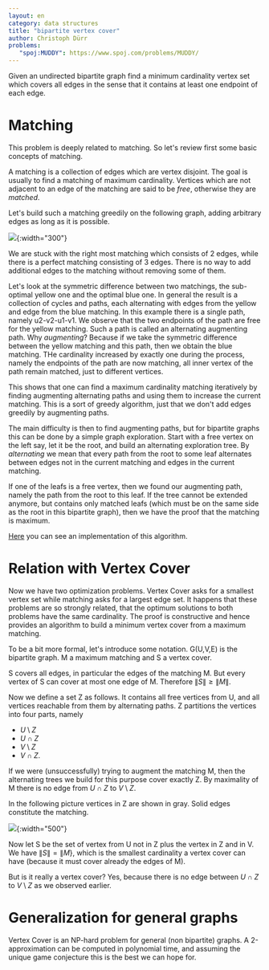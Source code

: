 ```yaml
---
layout: en
category: data structures
title: "bipartite vertex cover"
author: Christoph Dürr
problems:
   "spoj:MUDDY": https://www.spoj.com/problems/MUDDY/
---
```


Given an undirected bipartite graph find a minimum cardinality vertex set which covers all edges in the sense that it contains at least one endpoint of each edge.

# Matching

This problem is deeply related to matching. So let's review first some basic concepts of matching.

A matching is a collection of edges which are vertex disjoint. The goal is usually to find a matching of maximum cardinality.
Vertices which are not adjacent to an edge of the matching are said to be *free*, otherwise they are *matched*.

Let's build such a matching greedily on the following graph, adding arbitrary edges as long as it is possible.

![]({{site.images}}vertex-cover-greedy.png){:width="300"}

We are stuck with the right most matching which consists of 2 edges, while there is a perfect matching consisting of 3 edges. There is no way to add additional edges to the matching without removing some of them.

Let's look at the symmetric difference between two matchings, the sub-optimal yellow one and  the optimal blue one.  In general the result is a collection of cycles and paths, each alternating with edges from the yellow and edge from the blue matching.  In this example there is a single path, namely u2-v2-u1-v1.  We observe that the two endpoints of the path are free for the yellow matching. Such a path is called an alternating augmenting path. Why *augmenting*? Because if we take the symmetric difference between the yellow matching and this path, then we obtain the blue matching. THe cardinality increased by exactly one during the process, namely the endpoints of the path are now matching, all inner vertex of the path remain matched, just to different vertices.

This shows that one can find a maximum cardinality matching iteratively by finding augmenting alternating paths and using them to increase the current matching. This is a sort of greedy algorithm, just that we don't add edges greedily by augmenting paths.

The main difficulty is then to find augmenting paths, but for bipartite graphs this can be done by a simple graph exploration. Start with a free vertex on the left say, let it be the root, and build an alternating exploration tree.  By *alternating* we mean that every path from the root to some leaf alternates between edges not in the current matching and edges in the current matching.

If one of the leafs is a free vertex, then we found our augmenting path, namely the path from the root to this leaf. If the tree cannot be extended anymore, but contains only matched leafs (which must be on the same side as the root in this bipartite graph), then we have the proof that the matching is maximum.

[Here](https://jilljenn.github.io/tryalgo/tryalgo/tryalgo.html#tryalgo.bipartite_matching.max_bipartite_matching) you can see an implementation of this algorithm.

# Relation with Vertex Cover

Now we have two optimization problems. Vertex Cover asks for a smallest vertex set while matching asks for a largest edge set. It happens that these problems are so strongly related, that the optimum solutions to both problems have the same cardinality. The proof is constructive and hence provides an algorithm to build a minimum vertex cover from a maximum matching.

To be a bit more formal, let's introduce some notation. G(U,V,E) is the bipartite graph. M a maximum matching and S a vertex cover. 

S covers all edges, in particular the edges of the matching M. But every vertex of S can cover at most one edge of M. Therefore $\|S\| \geq \|M\|$.

Now we define a set Z as follows. It contains all free vertices from U, and all vertices reachable from them by alternating paths.
Z partitions the vertices into four parts, namely

- $U\setminus Z$
- $U\cap Z$
- $V\setminus Z$
- $V\cap Z$.

If we were (unsuccessfully) trying to augment the matching M, then the alternating trees we build for this purpose cover exactly Z.  By maximality of M there is no edge from $U \cap Z$ to $V\setminus Z$.

In the following picture vertices in Z are shown in gray. Solid edges constitute the  matching.  

![]({{site.images}}vertex-cover-matching.png){:width="500"}

Now let S be the set of vertex from U not in Z plus the vertex in Z and in V.  We have $\|S\|=\|M\}$, which is the smallest cardinality a vertex cover can have (because it must cover already the edges of M).  

But is it really a vertex cover?  Yes, because there is no edge between  $U \cap Z$ to $V\setminus Z$ as we observed earlier.


# Generalization for general graphs

Vertex Cover is an NP-hard problem for general (non bipartite) graphs. A 2-approximation can be computed in polynomial time, and assuming the unique game conjecture this is the best we can hope for.
